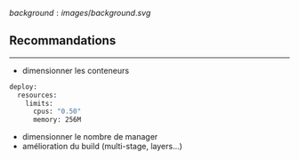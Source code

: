 $background:images/background.svg$
## Recommandations
---

* dimensionner les conteneurs
```sh
deploy:
  resources:
    limits:
      cpus: "0.50"
      memory: 256M
```

* dimensionner le nombre de manager
* amélioration du build (multi-stage, layers...)
